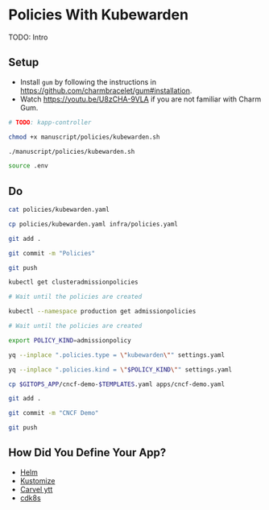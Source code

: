 # Policies With Kubewarden

TODO: Intro

## Setup

* Install `gum` by following the instructions in https://github.com/charmbracelet/gum#installation.
* Watch https://youtu.be/U8zCHA-9VLA if you are not familiar with Charm Gum.

```bash
# TODO: kapp-controller

chmod +x manuscript/policies/kubewarden.sh

./manuscript/policies/kubewarden.sh

source .env
```

## Do

```bash
cat policies/kubewarden.yaml

cp policies/kubewarden.yaml infra/policies.yaml

git add .

git commit -m "Policies"

git push

kubectl get clusteradmissionpolicies

# Wait until the policies are created

kubectl --namespace production get admissionpolicies

# Wait until the policies are created

export POLICY_KIND=admissionpolicy

yq --inplace ".policies.type = \"kubewarden\"" settings.yaml

yq --inplace ".policies.kind = \"$POLICY_KIND\"" settings.yaml

cp $GITOPS_APP/cncf-demo-$TEMPLATES.yaml apps/cncf-demo.yaml

git add .

git commit -m "CNCF Demo"

git push
```

## How Did You Define Your App?

* [Helm](helm.md)
* [Kustomize](kustomize.md)
* [Carvel ytt](carvel.md)
* [cdk8s](cdk8s.md)
